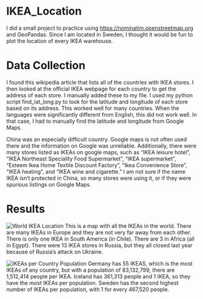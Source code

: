 # IKEA_Location
I did a small project to practice using https://nominatim.openstreetmap.org and GeoPandas.
Since I am located in Sweden, I thought it would be fun to plot the location of
every IKEA warehouse.

# Data Collection
I found this wikipedia article that lists all of the countries with IKEA stores. I then looked at the official IKEA webpage for each country to get the address of each store. I manually
added these to my file. I used my python script find_lat_long.py to look for the latitude and longitude of each store based on its address. This worked well for many countries. When the languages were significantly different from English, this did not work well. In that case, I had to manually find the latitude and longitude from Google Maps.

China was an especially difficult country. Google maps is not often used there and the information on Google was unreliable. Additionally, there were many stores listed as IKEAs on google maps, such as “IKEA leisure hotel”, “IKEA Northeast Speciality Food Supermarket”, “IKEA supermarket”, “Esteem Ikea Home Textile Discount Factory”, “Ikea Convenience Store”, “IKEA heating”, and “IKEA wine and cigarette.” I am not sure if the name IKEA isn’t protected in China, so many stores were using it, or if they were spurious listings on Google Maps.


# Results
![World IKEA Location]("finli/IKEA_Location/graphics/World_IKEA.png")
This is a map with all the IKEAs in the world. There are many IKEAs in Europe and
they are not very far away from each other. There is only one IKEA in South America
(in Chile). There are 3 in Africa (all in Egypt). There were 13 IKEA stores in Russia,
but they all closed last year because of Russia’s attack on Ukraine.

![IKEAs per Country Population]("finli/IKEA_Location/graphics/Number_IKEAs_per_Population.png")
Germany has 55 IKEAS, which is the most IKEAs of any country, but with a population
of 83,132,799, there are 1,512,414 people per IKEA.
Iceland has 361,313 people and 1 IKEA, so they have the most IKEAs per population.
Sweden has the second highest number of IKEAs per population, with 1 for every
467,520 people.
